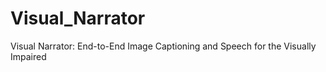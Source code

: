 # Visual_Narrator
Visual Narrator: End-to-End Image Captioning and Speech for the Visually Impaired
